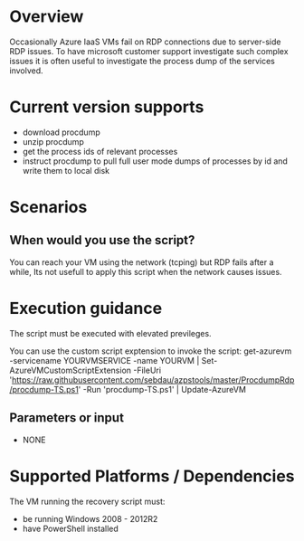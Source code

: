 # Overview
Occasionally Azure IaaS VMs fail on RDP connections due to server-side RDP issues. 
To have microsoft customer support investigate such complex issues it is often useful to investigate the process dump of the services involved.

# Current version supports
- download procdump
- unzip procdump
- get the process ids of relevant processes
- instruct procdump to pull full user mode dumps of processes by id and write them to local disk 

# Scenarios

##  When would you use the script?
You can reach your VM using the network (tcping) but RDP fails after a while,
Its not usefull to apply this script when the network causes issues.

# Execution guidance
The script must be executed with elevated previleges.

You can use the custom script exptension to invoke the script:
get-azurevm -servicename YOURVMSERVICE -name YOURVM | Set-AzureVMCustomScriptExtension -FileUri 'https://raw.githubusercontent.com/sebdau/azpstools/master/ProcdumpRdp/procdump-TS.ps1' -Run 'procdump-TS.ps1' | Update-AzureVM 

## Parameters or input
- NONE

# Supported Platforms / Dependencies
The VM running the recovery script must:
- be running Windows 2008 - 2012R2
- have PowerShell installed


